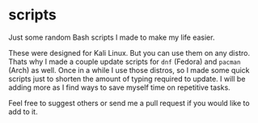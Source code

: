 # scripts
Just some random Bash scripts I made to make my life easier.

These were designed for Kali Linux. But you can use them on any distro. Thats why I made a couple update scripts for ```dnf``` (Fedora) and ```pacman``` (Arch) as well. Once in a while I use those distros, so I made some quick scripts just to shorten the amount of typing required to update. I will be adding more as I find ways to save myself time on repetitive tasks.

Feel free to suggest others or send me a pull request if you would like to add to it.
